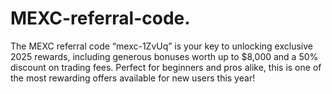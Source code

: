 # MEXC-referral-code.
The MEXC referral code “mexc-1ZvUq” is your key to unlocking exclusive 2025 rewards, including generous bonuses worth up to $8,000 and a 50% discount on trading fees. Perfect for beginners and pros alike, this is one of the most rewarding offers available for new users this year!
